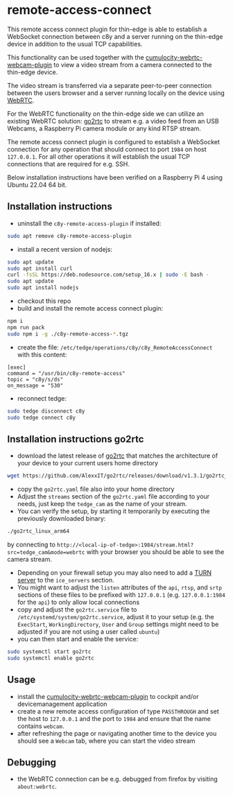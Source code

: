 # remote-access-connect

This remote access connect plugin for thin-edge is able to establish a WebSocket connection between c8y and a server running on the thin-edge device in addition to the usual TCP capabilities.

This functionality can be used together with the [cumulocity-webrtc-webcam-plugin](https://github.com/Cumulocity-IoT/cumulocity-webrtc-webcam-plugin) to view a video stream from a camera connected to the thin-edge device.

The video stream is transferred via a separate peer-to-peer connection between the users browser and a server running locally on the device using [WebRTC](https://en.wikipedia.org/wiki/WebRTC).

For the WebRTC functionality on the thin-edge side we can utilize an existing WebRTC solution: [go2rtc](https://github.com/AlexxIT/go2rtc) to stream e.g. a video feed from an USB Webcams, a Raspberry Pi camera module or any kind RTSP stream.

The remote access connect plugin is configured to establish a WebSocket connection for any operation that should connect to port `1984` on host `127.0.0.1`. For all other operations it will establish the usual TCP connections that are required for e.g. SSH.

Below installation instructions have been verified on a Raspberry Pi 4 using Ubuntu 22.04 64 bit.

## Installation instructions

- uninstall the `c8y-remote-access-plugin` if installed:
```bash
sudo apt remove c8y-remote-access-plugin
```
- install a recent version of nodejs:
```bash
sudo apt update
sudo apt install curl
curl -fsSL https://deb.nodesource.com/setup_16.x | sudo -E bash -
sudo apt update
sudo apt install nodejs
```
- checkout this repo
- build and install the remote access connect plugin:
```bash
npm i
npm run pack
sudo npm i -g ./c8y-remote-access-*.tgz
```
- create the file: `/etc/tedge/operations/c8y/c8y_RemoteAccessConnect` with this content:
```
[exec]
command = "/usr/bin/c8y-remote-access"
topic = "c8y/s/ds"
on_message = "530"
```
- reconnect tedge:
```bash
sudo tedge disconnect c8y
sudo tedge connect c8y
```

## Installation instructions go2rtc

- download the latest release of [go2rtc](https://github.com/AlexxIT/go2rtc/releases) that matches the architecture of your device to your current users home directory
```bash
wget https://github.com/AlexxIT/go2rtc/releases/download/v1.3.1/go2rtc_linux_arm64
```
- copy the `go2rtc.yaml` file also into your home directory
- Adjust the `streams` section of the `go2rtc.yaml` file according to your needs, just keep the `tedge_cam` as the name of your stream.
- You can verify the setup, by starting it temporarily by executing the previously downloaded binary:
```bash
./go2rtc_linux_arm64
```
by connecting to `http://<local-ip-of-tedge>:1984/stream.html?src=tedge_cam&mode=webrtc` with your browser you should be able to see the camera stream.
- Depending on your firewall setup you may also need to add a [TURN server](https://en.wikipedia.org/wiki/Traversal_Using_Relays_around_NAT) to the `ice_servers` section.
- You might want to adjust the `listen` attributes of the `api`, `rtsp`, and `srtp` sections of these files to be prefixed with `127.0.0.1` (e.g. `127.0.0.1:1984` for the `api`) to only allow local connections
- copy and adjust the `go2rtc.service` file to `/etc/systemd/system/go2rtc.service`, adjust it to your setup (e.g. the `ExecStart`, `WorkingDirectory`, `User` and `Group` settings might need to be adjusted if you are not using a user called `ubuntu`)
- you can then start and enable the service:
```bash
sudo systemctl start go2rtc
sudo systemctl enable go2rtc
```

## Usage

- install the [cumulocity-webrtc-webcam-plugin](https://github.com/Cumulocity-IoT/cumulocity-webrtc-webcam-plugin) to cockpit and/or devicemanagement application
- create a new remote access configuration of type `PASSTHROUGH` and set the host to `127.0.0.1` and the port to `1984` and ensure that the name contains `webcam`.
- after refreshing the page or navigating another time to the device you should see a `Webcam` tab, where you can start the video stream

## Debugging

- the WebRTC connection can be e.g. debugged from firefox by visiting `about:webrtc`.
